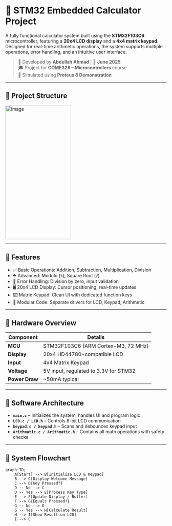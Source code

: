 # 🧮 STM32 Embedded Calculator Project

A fully functional calculator system built using the **STM32F103C6** microcontroller, featuring a **20x4 LCD display** and a **4x4 matrix keypad**. Designed for real-time arithmetic operations, the system supports multiple operations, error handling, and an intuitive user interface.

> 🔧 Developed by **Abdullah Ahmad** | 📅 **June 2025**  
> 🎓 Project for **COME328 – Microcontrollers** course  
> 🧪 Simulated using **Proteus 8 Demonstration**

---

## 📂 Project Structure

<img width="205" height="417" alt="image" src="https://github.com/user-attachments/assets/40a99b11-c312-4662-b4f9-99dd140c6292" />


---

## 🧠 Features

- ✅ Basic Operations: Addition, Subtraction, Multiplication, Division
- ➗ Advanced: Modulo (`%`), Square Root (`√`)
- 🛑 Error Handling: Division by zero, input validation
- 🖥️ 20x4 LCD Display: Cursor positioning, real-time updates
- ⌨️ Matrix Keypad: Clean UI with dedicated function keys
- 🧱 Modular Code: Separate drivers for LCD, Keypad, Arithmetic

---

## 🔌 Hardware Overview

| Component         | Details |
|------------------|---------|
| **MCU**          | STM32F103C6 (ARM Cortex-M3, 72 MHz) |
| **Display**      | 20x4 HD44780-compatible LCD |
| **Input**        | 4x4 Matrix Keypad |
| **Voltage**      | 5V input, regulated to 3.3V for STM32 |
| **Power Draw**   | ~50mA typical |

---

## 🧰 Software Architecture

- **`main.c`** – Initializes the system, handles UI and program logic
- **`LCD.c / LCD.h`** – Controls 8-bit LCD communication
- **`keypad.c / keypad.h`** – Scans and debounces keypad input
- **`Arithmatic.c / Arithmatic.h`** – Contains all math operations with safety checks

---

## 🔁 System Flowchart

```mermaid
graph TD;
    A[Start] --> B[Initialize LCD & Keypad]
    B --> C[Display Welcome Message]
    C --> D{Key Pressed?}
    D -- No --> C
    D -- Yes --> E[Process Key Type]
    E --> F[Update Display / Buffer]
    F --> G{Equals Pressed?}
    G -- No --> D
    G -- Yes --> H[Calculate Result]
    H --> I[Show Result on LCD]
    I --> C

